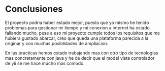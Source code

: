 # Conclusiones

El proyecto podria haber estado mejor, puesto que yo mismo he tenido problemas para gestionar mi tiempo y mi conexion a internet ha estado fallando mucho, pese a eso mi proyecto cumple todos los requisitos que me hubiera gustado abarcar, creo que queda una plataforma parecida a la originar y con muchas posiblidades de ampliacion.

En las practicas hemos estado trabajando mas con otro tipo de tecnologias mas concretamente con java y he de decir que el model vista controlador de yii se me hace mucho mas comodo.